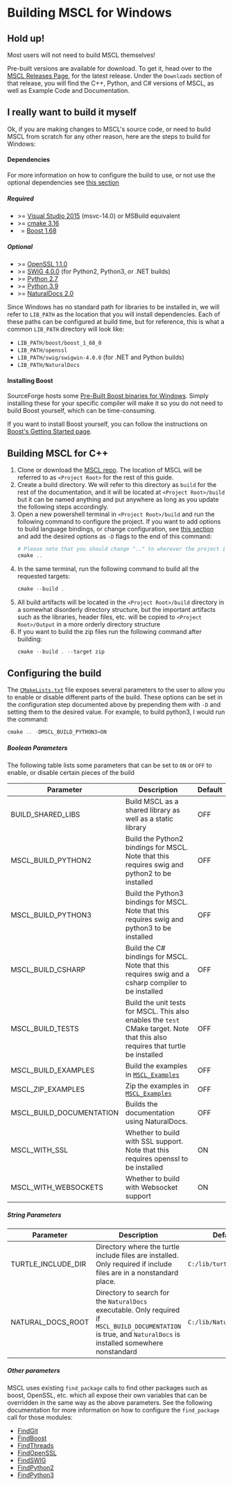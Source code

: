 # **Building MSCL for Windows**

## Hold up!

Most users will not need to build MSCL themselves!

Pre-built versions are available for download. To get it, head over to the
[MSCL Releases Page](https://github.com/LORD-MicroStrain/MSCL/releases), for the latest release.
Under the `Downloads` section of that release, you will find the C++, Python, and C# versions of MSCL,
as well as Example Code and Documentation.

## I really want to build it myself

Ok, if you are making changes to MSCL's source code, or need to build MSCL from scratch for any other reason,
here are the steps to build for Windows:

#### Dependencies

For more information on how to configure the build to use, or not use the optional dependencies see [this section](#configuring-the-build)

##### Required

- \>= [Visual Studio 2015](https://visualstudio.microsoft.com/downloads/) (msvc-14.0) or MSBuild equivalent
- \>= [cmake 3.16](https://cmake.org/download/)
- &nbsp;&nbsp;\= [Boost 1.68](https://www.boost.org/users/download/)

##### Optional

- \>= [OpenSSL 1.1.0](https://www.npcglib.org/~stathis/blog/precompiled-openssl/)
- \>= [SWIG 4.0.0](https://swig.org/download.html) (for Python2, Python3, or .NET builds)
- \>= [Python 2.7](https://www.python.org/downloads/)
- \>= [Python 3.9](https://www.python.org/downloads/)
- \>= [NaturalDocs 2.0](https://www.naturaldocs.org/)

Since Windows has no standard path for libraries to be installed in,
we will refer to `LIB_PATH` as the location that you will install dependencies.
Each of these paths can be configured at build time, but for reference,
this is what a common `LIB_PATH` directory will look like:

- `LIB_PATH/boost/boost_1_68_0`
- `LIB_PATH/openssl`
- `LIB_PATH/swig/swigwin-4.0.0` (for .NET and Python builds)
- `LIB_PATH/NaturalDocs`

#### Installing Boost

SourceForge hosts some [Pre-Built Boost binaries for Windows](https://sourceforge.net/projects/boost/files/boost-binaries/1.68.0/).
Simply installing these for your specific compiler will make it so you do not need to build Boost yourself, which can be time-consuming.

If you want to install Boost yourself, you can follow the instructions on
[Boost's Getting Started page](https://www.boost.org/doc/libs/1_68_0/more/getting_started/windows.html).

## Building MSCL for C++

1. Clone or download the [MSCL repo](https://github.com/LORD-MicroStrain/MSCL). The location of MSCL will be referred to as `<Project Root>` for the
   rest of this guide.
2. Create a build directory. We will refer to this directory as `build` for the rest of the documentation, and it will be located at
   `<Project Root>/build` but it can be named anything and put anywhere as long as you update the following steps accordingly.
3. Open a new powershell terminal in `<Project Root>/build` and run the following command to configure the project. If you want to add options to build
   language bindings, or change configuration, see [this section](#configuring-the-build) and add the desired options as `-D` flags to the end of this
   command:
    ```powershell
    # Please note that you should change ".." to wherever the project is located if you did not put the "build" directory directly in <Project Root>
    cmake ..
    ```
4. In the same terminal, run the following command to build all the requested targets:
    ```powershell
    cmake --build .
    ```
5. All build artifacts will be located in the `<Project Root>/build` directory in a somewhat disorderly directory structure, but the important
   artifacts such as the libraries, header files, etc. will be copied to `<Project Root>/Output` in a more orderly directory structure
6. If you want to build the zip files run the following command after building:
    ```powershell
    cmake --build . --target zip
    ```

## Configuring the build

The [`CMakeLists.txt`](../CMakeLists.txt) file exposes several parameters to the user to allow you to enable or disable different parts of the build.
These options can be set in the configuration step documented above by prepending them with `-D` and setting them to the desired value.
For example, to build python3, I would run the command:

```powershell
cmake .. -DMSCL_BUILD_PYTHON3=ON
```

##### Boolean Parameters

The following table lists some parameters that can be set to `ON` or `OFF` to enable, or disable certain pieces of the build

| Parameter                | Description                                                                                                                     | Default |
|--------------------------|---------------------------------------------------------------------------------------------------------------------------------| ------- |
| BUILD_SHARED_LIBS        | Build MSCL as a shared library as well as a static library                                                                      | OFF     |
| MSCL_BUILD_PYTHON2       | Build the Python2 bindings for MSCL. Note that this requires swig and python2 to be installed                                   | OFF     |
| MSCL_BUILD_PYTHON3       | Build the Python3 bindings for MSCL. Note that this requires swig and python3 to be installed                                   | OFF     |
| MSCL_BUILD_CSHARP        | Build the C# bindings for MSCL. Note that this requires swig and a csharp compiler to be installed                              | OFF     |
| MSCL_BUILD_TESTS         | Build the unit tests for MSCL. This also enables the `test` CMake target. Note that this also requires that turtle be installed | OFF     |
| MSCL_BUILD_EXAMPLES      | Build the examples in [`MSCL_Examples`](../MSCL_Examples/)                                                                      | OFF     |
| MSCL_ZIP_EXAMPLES        | Zip the examples in [`MSCL_Examples`](../MSCL_Examples/)                                                                        | OFF     |
| MSCL_BUILD_DOCUMENTATION | Builds the documentation using NaturalDocs.                                                                                     | OFF     |
| MSCL_WITH_SSL            | Whether to build with SSL support. Note that this requires openssl to be installed                                              | ON      |
| MSCL_WITH_WEBSOCKETS     | Whether to build with Websocket support                                                                                         | ON      |

##### String Parameters

| Parameter          | Description                                                                                                                                                        | Default                 |
| ------------------ | ------------------------------------------------------------------------------------------------------------------------------------------------------------------ | ----------------------- |
| TURTLE_INCLUDE_DIR | Directory where the turtle include files are installed. Only required if include files are in a nonstandard place.                                                 | `C:/lib/turtle/include` |
| NATURAL_DOCS_ROOT  | Directory to search for the `NaturalDocs` executable. Only required if `MSCL_BUILD_DOCUMENTATION` is true, and `NaturalDocs` is installed somewhere nonstandard         | `C:/lib/NaturalDocs`    |

##### Other parameters

MSCL uses existing `find_package` calls to find other packages such as boost, OpenSSL, etc.
which all expose their own variables that can be overridden in the same way as the above parameters.
See the following documentation for more information on how to configure the `find_package` call for those modules:

* [FindGit](https://cmake.org/cmake/help/latest/module/FindGit.html)
* [FindBoost](https://cmake.org/cmake/help/latest/module/FindBoost.html)
* [FindThreads](https://cmake.org/cmake/help/latest/module/FindThreads.html)
* [FindOpenSSL](https://cmake.org/cmake/help/latest/module/FindOpenSSL.html)
* [FindSWIG](https://cmake.org/cmake/help/latest/module/FindSWIG.html)
* [FindPython2](https://cmake.org/cmake/help/latest/module/FindPython2.html)
* [FindPython3](https://cmake.org/cmake/help/latest/module/FindPython3.html)
